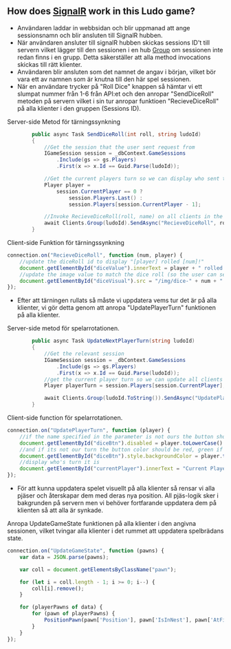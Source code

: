 ## How does [SignalR](https://dotnet.microsoft.com/apps/aspnet/signalr) work in this Ludo game?

* Användaren laddar in webbsidan och blir uppmanad att ange sessionsnamn och blir ansluten till SignalR hubben.
* När användaren ansluter till signalR hubben skickas sessions ID't till servern vilket lägger till den sessionen i en hub [Group](https://docs.microsoft.com/en-us/aspnet/signalr/overview/guide-to-the-api/working-with-groups) om sessionen inte redan finns i en grupp. Detta säkerställer att alla method invocations skickas till rätt klienter.
* Användaren blir ansluten som det namnet de angav i början, vilket bör vara ett av namnen som är knutna till den här spel sessionen.
* När en användare trycker på "Roll Dice" knappen så hämtar vi ett slumpat nummer från 1-6 från API:et och den anropar "SendDiceRoll" metoden på servern vilket i sin tur anropar funktioen "RecieveDiceRoll" på alla klienter i den gruppen (Sessions ID).

Server-side Metod för tärningssynkning 
```csharp
        public async Task SendDiceRoll(int roll, string ludoId)
        {
            //Get the session that the user sent request from
            IGameSession session = _dbContext.GameSessions
                .Include(gs => gs.Players)
                .First(x => x.Id == Guid.Parse(ludoId));

            //Get the current players turn so we can display who sent the roll 
            Player player = 
                session.CurrentPlayer == 0 ? 
                    session.Players.Last() : 
                    session.Players[session.CurrentPlayer - 1];

            //Invoke RecieveDiceRoll(roll, name) on all clients in the specified game session
            await Clients.Group(ludoId).SendAsync("RecieveDiceRoll", roll, player.Name);
        }
```
Client-side Funktion för tärningssynkning 
```js
connection.on("RecieveDiceRoll", function (num, player) {
    //update the diceRoll id to display "[player] rolled [num]!"
    document.getElementById("diceValue").innerText = player + " rolled " + num + "!";
    //update the image value to match the dice roll (so the user can see a picture of a dice with x value)
    document.getElementById("diceVisual").src = "/img/dice-" + num + ".png";
});
```


* Efter att tärningen rullats så måste vi uppdatera vems tur det är på alla klienter, vi gör detta genom att anropa "UpdatePlayerTurn" funktionen på alla klienter.

Server-side metod för spelarrotationen.
```csharp
        public async Task UpdateNextPlayerTurn(string ludoId)
        {
            //Get the relevant session
            IGameSession session = _dbContext.GameSessions
                .Include(gs => gs.Players)
                .First(x => x.Id == Guid.Parse(ludoId));
            //get the current player turn so we can update all clients with this value
            Player playerTurn = session.Players[session.CurrentPlayer];

            await Clients.Group(ludoId.ToString()).SendAsync("UpdatePlayerTurn", playerTurn.Name);
        }
```
Client-side function för spelarrotationen.
```js
connection.on("UpdatePlayerTurn", function (player) {
    //if the name specified in the parameter is not ours the button should be disabled so we can't interact with it
    document.getElementById("diceBtn").disabled = player.toLowerCase() != me.toLowerCase();
    //and if its not our turn the button color should be red, green if its our turn
    document.getElementById("diceBtn").style.backgroundColor = player.toLowerCase() != me.toLowerCase() ? "#f44336" : "#4CAF50";
    //display who's turn it is
    document.getElementById("currentPlayer").innerText = "Current Player: " + player;
});
```

* För att kunna uppdatera spelet visuellt på alla klienter så rensar vi alla pjäser och återskapar dem med deras nya position. All pjäs-logik sker i bakgrunden på servern men vi behöver fortfarande uppdatera dem på klienten så att alla är synkade.

Anropa UpdateGameState funktionen på alla klienter i den angivna sessionen, vilket tvingar alla klienter i det rummet att uppdatera spelbrädans state.
```js
connection.on("UpdateGameState", function (pawns) {
    var data = JSON.parse(pawns);

    var coll = document.getElementsByClassName("pawn");

    for (let i = coll.length - 1; i >= 0; i--) {
        coll[i].remove();
    }

    for (playerPawns of data) {
        for (pawn of playerPawns) {
            PositionPawn(pawn['Position'], pawn['IsInNest'], pawn['AtFinishLine'], pawn['IsFinished'], pawn['Color'], pawn['ID'], getCurrentGuid);
        }
    }
});
```
        
